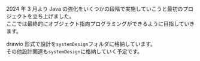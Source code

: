 2024 年 3 月より Java の強化をいくつかの段階で実施していこうと最初のプロジェクトを立ち上げました。  
ここでは最終的にオブジェクト指向プログラミングができるように目指していきます。

drawio 形式で設計を`systemDesign`フォルダに格納しています。  
その他設計関連も`systemDesign`に格納していく予定です。
